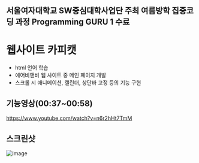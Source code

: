 ## 서울여자대학교 SW중심대학사업단 주최 여름방학 집중코딩 과정 Programming GURU 1 수료
# 웹사이트 카피캣
- html 언어 학습
- 에어비앤비 웹 사이트 중 메인 페이지 개발
- 스크롤 시 애니메이션, 캘린더, 상단바 고정 등의 기능 구현


## 기능영상(00:37~00:58)
https://www.youtube.com/watch?v=n6r2hHt7TmM


## 스크린샷
![image](https://github.com/ssh09015/guru1/assets/98066276/3ea962e3-f4dc-438c-b863-1c03b56c078b)
